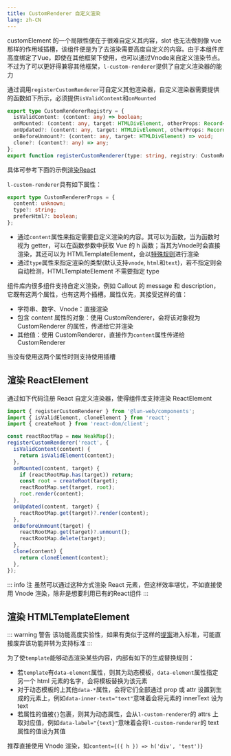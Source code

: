 ```yaml
---
title: CustomRenderer 自定义渲染
lang: zh-CN
---
```


customElement 的一个局限性便在于很难自定义其内容，slot 也无法做到像 vue 那样的作用域插槽，该组件便是为了去渲染需要高度自定义的内容。由于本组件库高度绑定了Vue，即使在其他框架下使用，也可以通过Vnode来自定义渲染节点。不过为了可以更好得兼容其他框架，`l-custom-renderer`提供了自定义渲染器的能力

通过调用`registerCustomRenderer`可自定义其他渲染器，自定义渲染器需要提供的函数如下所示，必须提供`isValidContent`和`onMounted`

```ts
export type CustomRendererRegistry = {
  isValidContent: (content: any) => boolean;
  onMounted: (content: any, target: HTMLDivElement, otherProps: Record<string | symbol, unknown>) => void;
  onUpdated?: (content: any, target: HTMLDivElement, otherProps: Record<string | symbol, unknown>) => void;
  onBeforeUnmount?: (content: any, target: HTMLDivElement) => void;
  clone?: (content?: any) => any;
};
export function registerCustomRenderer(type: string, registry: CustomRendererRegistry);
```

具体可参考下面的示例[渲染React](#渲染-reactelement)


`l-custom-renderer`具有如下属性：

```ts
export type CustomRendererProps = {
  content: unknown;
  type?: string;
  preferHtml?: boolean;
};
```

- 通过`content`属性来指定需要自定义渲染的内容。其可以为函数，当为函数时视为 getter，可以在函数参数中获取 Vue 的 h 函数；当其为Vnode时会直接渲染，其还可以为 HTMLTemplateElement，会以[特殊规则](#渲染-htmltemplateelement)进行渲染
- 通过`type`属性来指定渲染的类型(默认支持`vnode`, `html`和`text`)，若不指定则会自动检测，HTMLTemplateElement 不需要指定 type


组件库内很多组件支持自定义渲染，例如 Callout 的 message 和 description，它既有这两个属性，也有这两个插槽。属性优先，其接受这样的值：
  - 字符串、数字、Vnode：直接渲染
  - 包含 content 属性的对象：使用 CustomRenderer，会将该对象视为 CustomRenderer 的属性，传递给它并渲染
  - 其他值：使用 CustomRenderer，直接作为`content`属性传递给 CustomRenderer

当没有使用这两个属性时则支持使用插槽

## 渲染 ReactElement

通过如下代码注册 React 自定义渲染器，使得组件库支持渲染 ReactElement

```ts
import { registerCustomRenderer } from '@lun-web/components';
import { isValidElement, cloneElement } from 'react';
import { createRoot } from 'react-dom/client';

const reactRootMap = new WeakMap();
registerCustomRenderer('react', {
  isValidContent(content) {
    return isValidElement(content);
  },
  onMounted(content, target) {
    if (reactRootMap.has(target)) return;
    const root = createRoot(target);
    reactRootMap.set(target, root);
    root.render(content);
  },
  onUpdated(content, target) {
    reactRootMap.get(target)?.render(content);
  },
  onBeforeUnmount(target) {
    reactRootMap.get(target)?.unmount();
    reactRootMap.delete(target);
  },
  clone(content) {
    return cloneElement(content);
  },
});
```

<!-- @Code:reactElement -->

::: info 注
虽然可以通过这种方式渲染 React 元素，但这样效率堪忧，不如直接使用 Vnode 渲染，除非是想要利用已有的React组件
:::

## 渲染 HTMLTemplateElement

::: warning 警告
该功能高度实验性，如果有类似于这样的[提案](https://github.com/WICG/webcomponents/blob/gh-pages/proposals/DOM-Parts-Declarative-Template.md)进入标准，可能直接废弃该功能并转为支持标准
:::

为了使`template`能够动态渲染某些内容，内部有如下的生成替换规则：

- 若`template`有`data-element`属性，则其为动态模板，`data-element`属性指定另一个 html 元素的名字，会将模板替换为该元素
- 对于动态模板的上其他`data-*`属性，会将它们全部通过 prop 或 attr 设置到生成的元素上，例如`data-inner-text="text"`意味着会将元素的 innerText 设为 text
- 若属性的值被`{}`包裹，则其为动态属性，会从`l-custom-renderer`的 attrs 上取对应值，例如`data-label="{text}"`意味着会将`l-custom-renderer`的 text 属性的值设为其值

推荐直接使用 Vnode 渲染，如`content={({ h }) => h('div', 'test')}`

<!-- @Code:template -->
